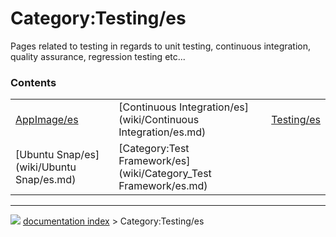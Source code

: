 # Category:Testing/es
Pages related to testing in regards to unit testing, continuous integration, quality assurance, regression testing etc\...

### Contents

|     |     |     |
| --- | --- | --- |
| [AppImage/es](wiki/AppImage/es.md) | [Continuous Integration/es](wiki/Continuous Integration/es.md) | [Testing/es](wiki/Testing/es.md) |
| [Ubuntu Snap/es](wiki/Ubuntu Snap/es.md) | [Category:Test Framework/es](wiki/Category_Test Framework/es.md) |



---
![](images/Right_arrow.png) [documentation index](../README.md) > Category:Testing/es
